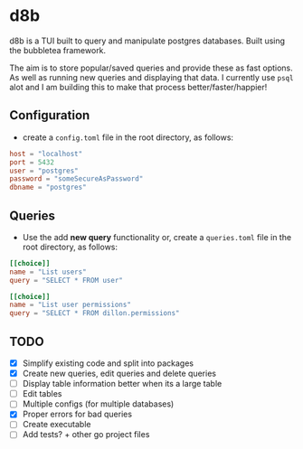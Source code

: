 # d8b

d8b is a TUI built to query and manipulate postgres databases. Built using the bubbletea framework.

The aim is to store popular/saved queries and provide these as fast options. As well as running new queries and displaying that data. I currently use `psql` alot and I am building this to make that process better/faster/happier!

## Configuration

- create a `config.toml` file in the root directory, as follows:

```toml
host = "localhost"
port = 5432
user = "postgres"
password = "someSecureAsPassword"
dbname = "postgres"
```

## Queries

- Use the add **new query** functionality or, create a `queries.toml` file in the root directory, as follows:

```toml
[[choice]]
name = "List users"
query = "SELECT * FROM user"

[[choice]]
name = "List user permissions"
query = "SELECT * FROM dillon.permissions"
```

## TODO

- [x] Simplify existing code and split into packages
- [x] Create new queries, edit queries and delete queries
- [ ] Display table information better when its a large table
- [ ] Edit tables
- [ ] Multiple configs (for multiple databases)
- [x] Proper errors for bad queries
- [ ] Create executable
- [ ] Add tests? + other go project files
